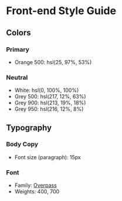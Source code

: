 # Front-end Style Guide

## Colors

### Primary

- Orange 500: hsl(25, 97%, 53%)

### Neutral

- White: hsl(0, 100%, 100%)
- Grey 500: hsl(217, 12%, 63%)
- Grey 900: hsl(213, 19%, 18%)
- Grey 950: hsl(216, 12%, 8%)

## Typography

### Body Copy

- Font size (paragraph): 15px

### Font

- Family: [Overpass](https://fonts.google.com/specimen/Overpass)
- Weights: 400, 700
